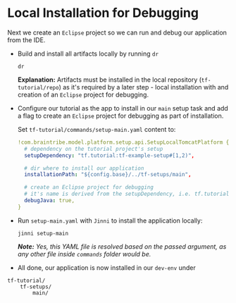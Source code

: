 # Local Installation for Debugging

Next we create an `Eclipse` project so we can run and debug our application from the IDE.

* Build and install all artifacts locally by running `dr`
  ```cli
  dr
  ```

  **Explanation:** Artifacts must be installed in the local repository (`tf-tutorial/repo`) as it's required by a later step - local installation with and creation of an `Eclipse` project for debugging.

* Configure our tutorial as the app to install in our `main` setup task and add a flag to create an `Eclipse` project for debugging as part of installation.

  Set `tf-tutorial/commands/setup-main.yaml` content to:
  ```yaml
  !com.braintribe.model.platform.setup.api.SetupLocalTomcatPlatform {
    # dependency on the tutorial project's setup
    setupDependency: "tf.tutorial:tf-example-setup#[1,2)",

    # dir where to install our application
    installationPath: "${config.base}/../tf-setups/main",

    # create an Eclipse project for debugging
    # it's name is derived from the setupDependency, i.e. tf.tutorial:tf-example-setup-debug
    debugJava: true,
  }
  ```

* Run `setup-main.yaml` with `Jinni` to install the application locally:
  ```cli
  jinni setup-main
  ```
  _**Note:** Yes, this YAML file  is resolved based on the passed argument, as any other file inside `commands` folder would be._

 * All done, our application is now installed in our `dev-env` under

  ```filesystem
  tf-tutorial/
      tf-setups/
          main/
  ```